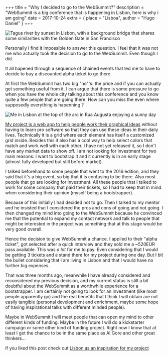 +++
title = "Why I decided to go to the WebSummit?"
description = "WebSummit is a big conference that is happening in Lisbon, here is why i am going"
date = 2017-10-24
extra = { place = "Lisboa", author = "Hugo Daniel" }
+++

![Tagus river by sunset in Lisbon, with a background bridge that shares some similarities with the Golden Gate in San Francisco](/images/websummit1_tagusriver.jpg)

Personally I find it impossible to answer this question. I feel that it was not me who actually took the decision to go to the WebSummit. Even though I did.

It all hapened through a sequence of chained events that led me to have to decide to buy a discounted alpha ticket to go there.

At first the WebSummit has two big "no"'s: the price and if you can actually get something useful from it. I can argue that there is some pressure to go when you have the whole city talking about this conference and you know quite a few people that are going there. How can you miss the even where supposedly everything is hapenning ?

![Me in Lisbon at the top of the arc in Rua Augusta enjoying a sunny day](/images/websummit1_me.jpg)

[My project is a web app to help people work their graphical ideas](https://gridgenerator.com) without having to learn pro software so that they can use these ideas in their daily lives. Technically it is a grid where each element has itself a customized grid inside. Besides this it also has a cool way to help select colors that match and work well with each other.
I have not yet released it, so I don't have any market data to show off. I am not looking for investment for two main reasons: I want to bootstrap it and it currently is in an early stage (almost fully developed but still before market).

I talked beforehand to some people that went to the 2016 edition, and they said that it's a big event, so big that it is confusing to be there. Also most people that go are looking for investment. All these people that I talked to work for some company that paid their tickets, so I had to keep that in mind when considering their opinion (myself being a bootstrapper).

Because of this initially I had decided not to go. Then I talked to my mentor and he insisted that I considered the pros and cons of going and not going.
I then changed my mind into going to the WebSummit because he convinced me that the potential to expand my contact network and talk to people that might be interested in the project was something that at this stage would be very good overall.

Hence the decision to give WebSummit a chance. I applied to their "alpha ticket", got selected after a quick interview and they sold me a ~520EUR pass available. This was _a lot_ for me to pay. Even considering that I would be getting 3 tickets and a stand there for my project during one day. But I bit the bullet considering that I am living in Lisbon and that I would have no further big expenses.

That was three months ago, meanwhile I have already considered and reconsidered my previous decision, and my current status is still a bit doubtful about the WebSummit as a worthwhile experience for a bootstrapper. I am certainly not going to look for an investment (like most people apparently go) and the real benefits that I think I will obtain are not easily tangible (personal development and enrichment, maybe some hope of having inspirational talks with different minded people).

Maybe in WebSummit I will meet people that can open my mind to other different kinds of funding. Maybe in the future I will do a kickstarter campaign or some other kind of funding project.
Right now I know that at least I get the chance to be in the same place as Al Gore and other great thinkers...

If you liked this post check out [Lisbon as an inspiration for my project](@/posts/2017-10-25-Lisbon-as-an-inspiration-for-my-project.md)
